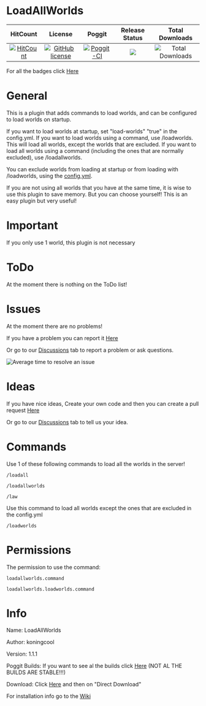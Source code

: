    # LoadAllWorlds

| HitCount | License | Poggit | Release Status | Total Downloads |
|:--:|:--:|:--:|:--:|:--:|
|[![HitCount](http://hits.dwyl.io/koningcool/LoadAllWorlds.svg)](http://hits.dwyl.io/koningcool/LoadAllWorlds)|[![GitHub license](https://img.shields.io/github/license/koningcool/LoadAllWorlds.svg)](https://github.com/koningcool/LoadAllWorlds/blob/master/LICENSE)|[![Poggit-CI](https://poggit.pmmp.io/ci.shield/koningcool/LoadAllWorlds/LoadallWorlds)](https://poggit.pmmp.io/ci/koningcool/LoadAllWorlds/LoadAllWorlds)|[![](https://poggit.pmmp.io/shield.state/LoadAllWorlds)](https://poggit.pmmp.io/p/LoadAllWorlds)| ![Total Downloads](https://poggit.pmmp.io/shield.dl.total/LoadAllWorlds)|

For all the badges click [Here](https://github.com/koningcool/LoadAllWorlds/blob/master/shields-badges.md)


# General
This is a plugin that adds commands to load worlds, and can be configured to load worlds on startup.

If you want to load worlds at startup, set "load-worlds" "true" in the config.yml.
If you want to load worlds using a command, use /loadworlds. This will load all worlds, except the worlds that are excluded.
If you want to load all worlds using a command (including the ones that are normally excluded), use /loadallworlds.

You can exclude worlds from loading at startup or from loading with /loadworlds, using the [config.yml](https://github.com/koningcool/LoadAllWorlds/blob/master/resources/config.yml).

If you are not using all worlds that you have at the same time, it is wise to use this plugin to save memory.
But you can choose yourself!
This is an easy plugin but very useful!


# Important

If you only use 1 world, this plugin is not necessary

# ToDo

At the moment there is nothing on the ToDo list!

 
 # Issues

 At the moment there are no problems!

 If you have a problem you can report it [Here](https://github.com/koningcool/LoadAllWorlds/issues/new)
 
 Or go to our [Discussions](https://github.com/koningcool/LoadAllWorlds/discussions) tab to report a problem or ask questions.
 
![Average time to resolve an issue](https://isitmaintained.com/badge/resolution/koningcool/LoadAllWorlds.svg)

# Ideas

If you have nice ideas, Create your own code and then you can create a pull request [Here](https://github.com/koningcool/LoadAllWorlds/pulls)

Or go to our [Discussions](https://github.com/koningcool/LoadAllWorlds/discussions) tab to tell us your idea.

# Commands

 Use 1 of these following commands to load all the worlds in the server!

 `/loadall`
 
 `/loadallworlds`
 
 `/law`

 Use this command to load all worlds except the ones that are excluded in the config.yml

`/loadworlds`

# Permissions

 The permission to use the command:

 `loadallworlds.command`
 
 `loadallworlds.loadworlds.command`
 
# Info
 Name: LoadAllWorlds
 
 Author: koningcool

 Version: 1.1.1

 Poggit Builds: If you want to see al the builds click [Here](https://poggit.pmmp.io/ci/koningcool/LoadAllWorlds/loadallworlds) (NOT AL THE BUILDS ARE STABLE!!!)
 
 Download: Click [Here](https://poggit.pmmp.io/p/LoadAllWorlds/) and then on "Direct Download"
 
 For installation info go to the [Wiki](https://github.com/koningcool/loadallworlds/wiki)
 
 
